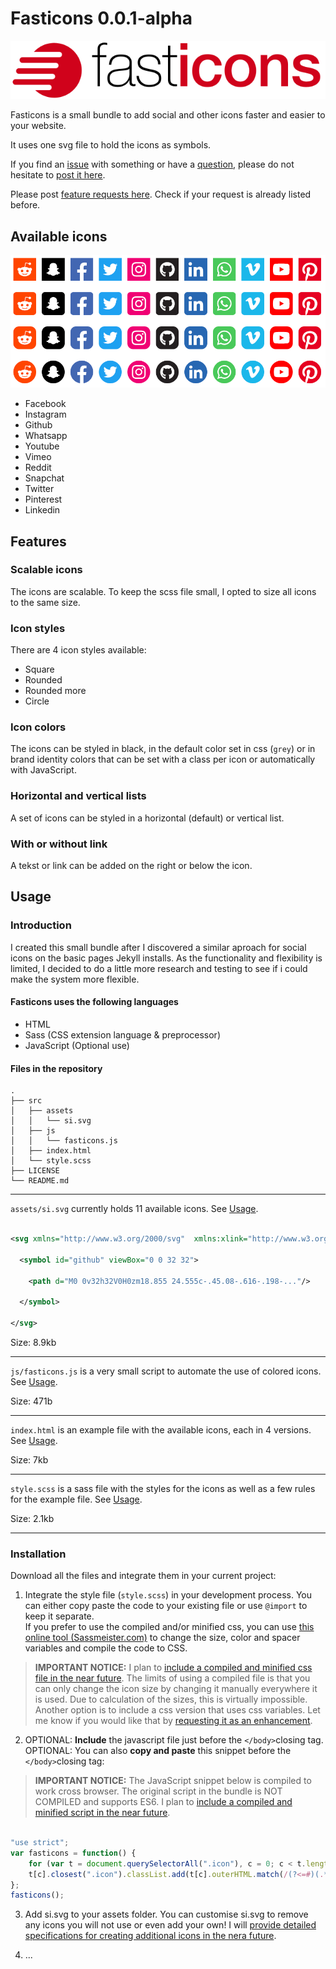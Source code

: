 # Fasticons 0.0.1-alpha

![Fasticons logo](https://raw.githubusercontent.com/stenito/fasticons/master/doc%20assets/fasticonslogo.svg)

Fasticons is a small bundle to add social and other icons faster and easier to your website.

It uses one svg file to hold the icons as symbols.

If you find an [issue](https://github.com/stenito/fasticons/issues) with something or have a [question](https://github.com/stenito/fasticons/labels/question), please do not hesitate to [post it here](https://github.com/stenito/fasticons/issues).

Please post [feature requests here](https://github.com/stenito/fasticons/labels/enhancement). Check if your request is already listed before.

## Available icons

![Available icons](https://raw.githubusercontent.com/stenito/fasticons/master/doc%20assets/fasticons.png)

- Facebook
- Instagram
- Github
- Whatsapp
- Youtube
- Vimeo
- Reddit
- Snapchat
- Twitter
- Pinterest
- Linkedin

## Features

### Scalable icons

The icons are scalable. To keep the scss file small, I opted to size all icons to the same size.

### Icon styles

There are 4 icon styles available:

- Square
- Rounded
- Rounded more
- Circle

### Icon colors

The icons can be styled in black, in the default color set in css (`grey`) or in brand identity colors that can be set with a class per icon or automatically with JavaScript.

### Horizontal and vertical lists

A set of icons can be styled in a horizontal (default) or vertical list.

### With or without link

A tekst or link can be added on the right or below the icon.

## Usage

### Introduction

I created this small bundle after I discovered a similar aproach for social icons on the basic pages Jekyll installs. As the functionality and flexibility is limited, I decided to do a little more research and testing to see if i could make the system more flexible.

#### Fasticons uses the following languages

- HTML
- Sass (CSS extension language & preprocessor)
- JavaScript (Optional use)

#### Files in the repository

``` plaintext
.
├── src
│   ├── assets
│   │   └── si.svg
│   ├── js
│   │   └── fasticons.js
│   ├── index.html
│   └── style.scss
├── LICENSE
└── README.md

```

---
`assets/si.svg` currently holds 11 available icons. See [Usage](#).

``` svg

<svg xmlns="http://www.w3.org/2000/svg"  xmlns:xlink="http://www.w3.org/1999/xlink" viewBox="0 0 32 32">

  <symbol id="github" viewBox="0 0 32 32">

    <path d="M0 0v32h32V0H0zm18.855 24.555c-.45.08-.616-.198-..."/>

  </symbol>

</svg>

````

Size: 8.9kb

---
`js/fasticons.js` is a very small script to automate the use of colored icons. See [Usage](#Installation).

Size: 471b

---

`index.html` is an example file with the available icons, each in 4 versions. See [Usage](#).

Size: 7kb

---

`style.scss` is a sass file with the styles for the icons as well as a few rules for the example file. See [Usage](#).

Size: 2.1kb

---

### Installation

Download all the files and integrate them in your current project:

1. Integrate the style file (`style.scss`) in your development process. You can either copy paste the code to your existing file or use `@import` to keep it separate.  
If you prefer to use the compiled and/or minified css, you can use [this online tool (Sassmeister.com)](https://www.sassmeister.com/) to change the size, color and spacer variables and compile the code to CSS.

> **IMPORTANT NOTICE:** I plan to [include a compiled and minified css file in the near future](https://github.com/stenito/fasticons/projects/1). The limits of using a compiled file is that you can only change the icon size by changing it manually everywhere it is used. Due to calculation of the sizes, this is virtually impossible. Another option is to include a css version that uses css variables. Let me know if you would like that by [requesting it as an enhancement](https://github.com/stenito/fasticons/labels/enhancement).

2. OPTIONAL: **Include** the javascript file just before the `</body>`closing tag.  
OPTIONAL: You can also **copy and paste** this snippet before the `</body>`closing tag:

> **IMPORTANT NOTICE:** The JavaScript snippet below is compiled to work cross browser. The original script in the bundle is NOT COMPILED and supports ES6. I plan to [include a compiled and minified script in the near future](https://github.com/stenito/fasticons/projects/1).

```JavaScript

"use strict";
var fasticons = function() {
    for (var t = document.querySelectorAll(".icon"), c = 0; c < t.length; c++)
    t[c].closest(".icon").classList.add(t[c].outerHTML.match(/(?<=#)(.*)(?=")/g))
};
fasticons();

```

3. Add si.svg to your assets folder. You can customise si.svg to remove any icons you will not use or even add your own! I will [provide detailed specifications for creating additional icons in the nera future](https://github.com/stenito/fasticons/projects/1).

1. ...
